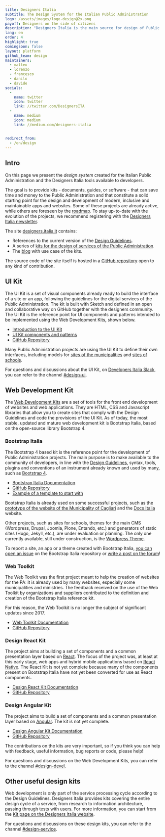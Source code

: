 ```yaml
---
title: Designers Italia
subtitle: The Design System for the Italian Public Administration
logo: /assets/images/logo-design@2x.png
payoff: Designers on the side of citizens
description: "Designers Italia is the main source for design of Public Administration services: guidelines, tools, a design system and a community of designers to foster collaboration and promote the role of human-centered design during the development of public services."
lang: en
order: 4
highlight: true
comingsoon: false
layout: platform
github_team: design
maintainers:
  - matteo
  - lorenzo
  - francesco
  - danilo
  - davide
socials:
  -
    name: twitter
    icon: twitter
    link: //twitter.com/DesignersITA
  -
    name: medium
    icon: medium
    link: //medium.com/designers-italia
    
    
redirect_from:
  - /en/design
---
```


## Intro

On this page we present the *design system* created for the Italian Public Administration and the Designers Italia tools available to developers.

The goal is to provide kits - documents, guides, or software - that can save time and money to the Public Administration and that constitute a solid starting point for the design and development of modern, inclusive and maintainable apps and websites. Some of these projects are already active, while others are foreseen by the [roadmap](https://designers.italia.it/roadmap/). To stay up-to-date with the evolution of the projects, we recommend registering with the [Designers Italia newsletter](https://designers.italia.it/).

The site [designers.italia.it](https://designers.italia.it/) contains:

* References to the current version of the [Design Guidelines](https://designers.italia.it/guide/).
* A series of [kits for the design of services of the Public Administration](https://designers.italia.it/kit/).
* The [blog](https://designers.italia.it/blog/) with use case of the kits.

The source code of the site itself is hosted in a [GitHub repository](https://github.com/italia/designers.italia.it) open to any kind of contribution.

## UI Kit

The UI Kit is a set of visual components already ready to build the interface of a site or an app, following the guidelines for the digital services of the Public Administration. The kit is built with Sketch and defined in an open and collaborative way on GitHub together with the designers community. The UI Kit is the reference point for UI components and patterns intended to be implemented using the Web Development Kits, shown below.

* [Introduction to the UI Kit](https://designers.italia.it/kit/ui-kit/)
* [UI Kit components and patterns](https://invis.io/RJFGS2UC3HS)
* [GitHub Repository](https://github.com/italia/design-ui-kit)

Many Public Administration projects are using the UI Kit to define their own interfaces, including models for [sites of the municipalities](https://github.com/italia/design-comuni-prototipi) and [sites of schools](https://github.com/italia/design-scuole-prototipi).

For questions and discussions about the UI Kit, on [Developers Italia Slack](https://slack.developers.italia.it/), you can refer to the channel [#design-ui](https://developersitalia.slack.com/messages/C9N62GX8E/).

## Web Development Kit

The [Web Development Kits](https://designers.italia.it/kit/web-development-kit/) are a set of tools for the front end development of websites and web applications. They are HTML, CSS and Javascript libraries that allow you to create sites that comply with the Design Guidelines and code the provisions of the UI Kit. As of today, the most stable, updated and mature web development kit is Bootstrap Italia, based on the open-source library Bootstrap 4.

### Bootstrap Italia

The Bootstrap 4 based kit is the reference point for the development of Public Administration projects. The main purpose is to make available to the community of developers, in line with the [Design Guidelines](https://docs.italia.it/italia/designers-italia/design-linee-guida-docs/), syntax, tools, plugins and conventions of an instrument already known and used by many, such as [Bootstrap 4](https://getbootstrap.com/).

* [Bootstrap Italia Documentation](https://italia.github.io/bootstrap-italia/)
* [GitHub Repository](https://github.com/italia/bootstrap-italia)
* [Example of a template to start with](https://italia.github.io/bootstrap-italia/docs/esempi/template-vuoto/)

Bootstrap Italia is already used on some successful projects, such as the [prototype of the website of the Municipality of Cagliari](https://italia.github.io/design-comuni-prototipi/) and the [Docs Italia](https://docs.italia.it/) website.

Other projects, such as sites for schools, themes for the main CMS (Wordpress, Drupal, Joomla, Plone, Entando, etc.) and generators of static sites (Hugo, Jekyll, etc.), are under evaluation or planning. The only one currently available, still under construction, is the [Wordpress Theme](https://github.com/italia/design-wordpress-theme/).

To report a site, an app or a theme created with Bootstrap Italia, [you can open an issue](https://github.com/italia/bootstrap-italia/issues) on the Bootstrap Italia repository or [write a post on the forum](https://forum.italia.it/c/design/esempi-linee-guida)!

### Web Toolkit

The Web Toolkit was the first project meant to help the creation of websites for the PA: it is already used by many websites, especially some municipalities and ministries. The feedback received on the use of the Web Toolkit by organizations and suppliers contributed to the definition and creation of the Bootstrap Italia reference kit.

For this reason, the Web Toolkit is no longer the subject of significant updates since 2017.

* [Web Toolkit Documentation](https://italia.github.io/design-web-toolkit/)
* [GitHub Repository](https://github.com/italia/design-web-toolkit)

### Design React Kit

The project aims at building a set of components and a common presentation layer based on [React](https://github.com/facebook/react/). The focus of the project was, at least at this early stage, web apps and hybrid mobile applications based on [React Native](https://facebook.github.io/react-native/). The React Kit is not yet complete because many of the components present on Bootstrap Italia have not yet been converted for use as React components.

* [Design React Kit Documentation](https://italia.github.io/design-react-kit/)
* [GitHub Repository](https://github.com/italia/design-react-kit)

### Design Angular Kit

The project aims to build a set of components and a common presentation layer based on [Angular](https://angular.io/). The kit is not yet complete.

* [Design Angular Kit Documentation](https://italia.github.io/design-angular-kit/)
* [GitHub Repository](https://github.com/italia/design-angular-kit)

The contributions on the kits are very important, so if you think you can help with feedback, useful information, bug reports or code, please help!

For questions and discussions on the Web Development Kits, you can refer to the channel [#design-devel](https://developersitalia.slack.com/messages/C7VPAUVB3/).

## Other useful design kits

Web development is only part of the service processing cycle according to the Design Guidelines. Designers Italia provides kits covering the entire design cycle of a service, from research to information architecture, passing through tests with users. For more information, you can start from the [Kit page on the Designers Italia website](https://designers.italia.it/kit/).

For questions and discussions on these design kits, you can refer to the channel [#design-service](https://developersitalia.slack.com/messages/C9HKFKU9J/).
